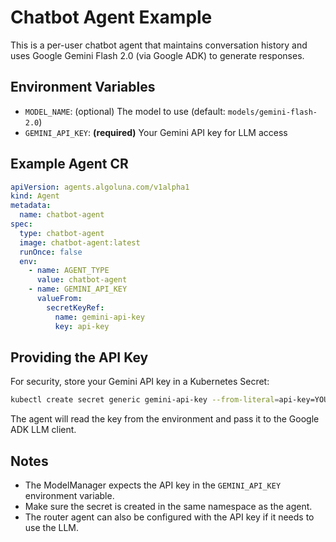 # Chatbot Agent Example

This is a per-user chatbot agent that maintains conversation history and uses Google Gemini Flash 2.0 (via Google ADK) to generate responses.

## Environment Variables

- `MODEL_NAME`: (optional) The model to use (default: `models/gemini-flash-2.0`)
- `GEMINI_API_KEY`: **(required)** Your Gemini API key for LLM access

## Example Agent CR

```yaml
apiVersion: agents.algoluna.com/v1alpha1
kind: Agent
metadata:
  name: chatbot-agent
spec:
  type: chatbot-agent
  image: chatbot-agent:latest
  runOnce: false
  env:
    - name: AGENT_TYPE
      value: chatbot-agent
    - name: GEMINI_API_KEY
      valueFrom:
        secretKeyRef:
          name: gemini-api-key
          key: api-key
```

## Providing the API Key

For security, store your Gemini API key in a Kubernetes Secret:

```sh
kubectl create secret generic gemini-api-key --from-literal=api-key=YOUR_GEMINI_API_KEY
```

The agent will read the key from the environment and pass it to the Google ADK LLM client.

## Notes

- The ModelManager expects the API key in the `GEMINI_API_KEY` environment variable.
- Make sure the secret is created in the same namespace as the agent.
- The router agent can also be configured with the API key if it needs to use the LLM.
